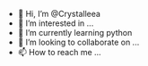 - 👋 Hi, I’m @Crystalleea
- 👀 I’m interested in ...
- 🌱 I’m currently learning python
- 💞️ I’m looking to collaborate on ...
- 📫 How to reach me ...

<!---
Crystalleea/Crystalleea is a ✨ special ✨ repository because its `README.md` (this file) appears on your GitHub profile.
You can click the Preview link to take a look at your changes.
--->
